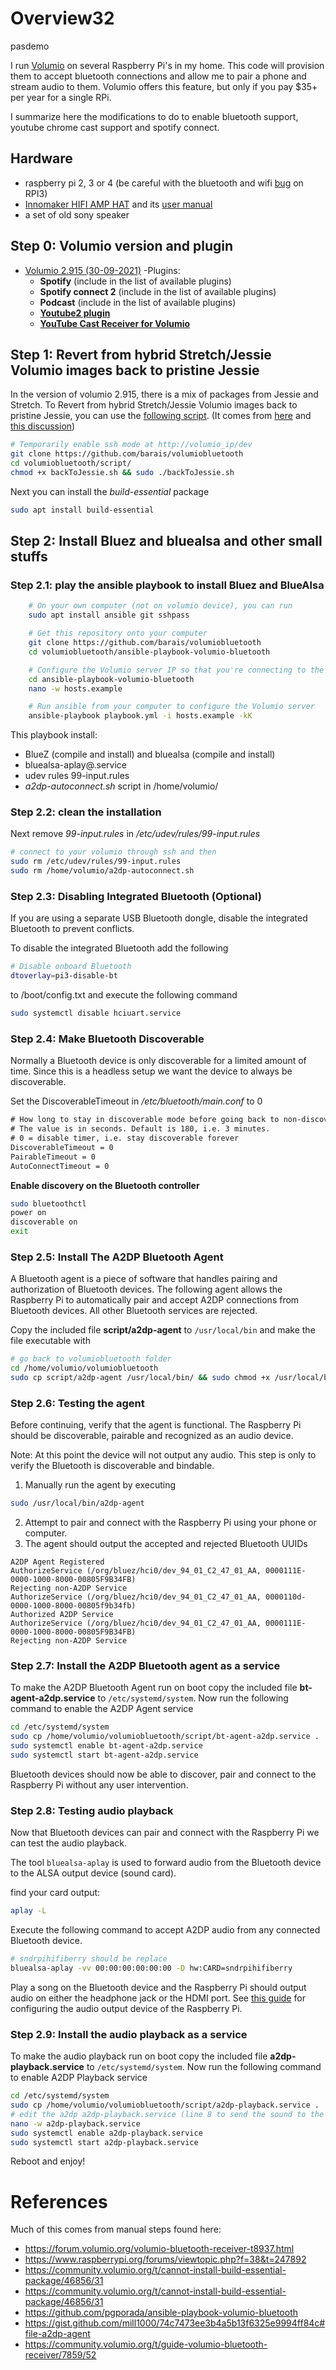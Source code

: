 # Overview32

pasdemo

I run [Volumio](https://volumio.org/) on several Raspberry Pi's in my home. This code will provision them to accept bluetooth connections and allow me to pair a phone and stream audio to them. Volumio offers this feature, but only if you pay $35+ per year for a single RPi.

I summarize here the modifications to do to enable bluetooth support, youtube chrome cast support and spotify connect.

## Hardware

- raspberry pi 2, 3 or 4 (be careful with the bluetooth and wifi [bug](https://github.com/raspberrypi/linux/issues/1552) on RPI3)
- [Innomaker HIFI AMP HAT](https://www.inno-maker.com/product/hifi-amp-hat/) and its [user manual](pdf/HIFI-AMP-HAT-User-Manual-V1.2.pdf)
- a set of old sony speaker

## Step 0: Volumio version and plugin

- [Volumio 2.915 (30-09-2021)](https://community.volumio.org/t/volumio-changelog/1446)
-Plugins: 
  - **Spotify** (include in the list of available plugins)
  - **Spotify connect 2** (include in the list of available plugins)
  - **Podcast** (include in the list of available plugins)
  - [**Youtube2 plugin**](https://github.com/patrickkfkan/volumio-youtube2)
  - [**YouTube Cast Receiver for Volumio**](https://github.com/patrickkfkan/volumio-ytcr)

## Step 1: Revert from hybrid Stretch/Jessie Volumio images back to pristine Jessie

In the version of volumio 2.915, there is a mix of packages from Jessie and Stretch. 
To Revert from hybrid Stretch/Jessie Volumio images back to pristine Jessie, you can use the [following script](script/backToJessie.sh). (It comes from [here](https://gist.githubusercontent.com/ashthespy/b01c5a57570364971553ce34d77f11b6/raw/acd81fdb3e9fd5024ec515fd612fc0106efb2919/backToJessie.sh) and [this discussion](https://community.volumio.org/t/cannot-install-build-essential-package/46856/31))

```bash
# Temporarily enable ssh mode at http://volumio_ip/dev
git clone https://github.com/barais/volumiobluetooth
cd volumiobluetooth/script/
chmod +x backToJessie.sh && sudo ./backToJessie.sh
```

Next you can install the *build-essential* package

```bash
sudo apt install build-essential
```

## Step 2: Install Bluez and bluealsa and other small stuffs

### Step 2.1: play the ansible playbook to install Bluez and BlueAlsa

```bash
    # On your own computer (not on volumio device), you can run
    sudo apt install ansible git sshpass

    # Get this repository onto your computer
    git clone https://github.com/barais/volumiobluetooth
    cd volumiobluetooth/ansible-playbook-volumio-bluetooth

    # Configure the Volumio server IP so that you're connecting to the correct device
    cd ansible-playbook-volumio-bluetooth
    nano -w hosts.example

    # Run ansible from your computer to configure the Volumio server
    ansible-playbook playbook.yml -i hosts.example -kK

```

This playbook install:
- BlueZ (compile and install) and bluealsa (compile and install)
- bluealsa-aplay@.service
- udev rules 99-input.rules
- *a2dp-autoconnect.sh* script in /home/volumio/

### Step 2.2: clean the installation

Next remove *99-input.rules* in */etc/udev/rules/99-input.rules*

```bash
# connect to your volumio through ssh and then 
sudo rm /etc/udev/rules/99-input.rules
sudo rm /home/volumio/a2dp-autoconnect.sh
```

### Step 2.3: Disabling Integrated Bluetooth (Optional)

If you are using a separate USB Bluetooth dongle, disable the integrated Bluetooth to prevent conflicts.

To disable the integrated Bluetooth add the following

```bash
# Disable onboard Bluetooth
dtoverlay=pi3-disable-bt
```

to /boot/config.txt and execute the following command

```bash
sudo systemctl disable hciuart.service
```

### Step 2.4: Make Bluetooth Discoverable

Normally a Bluetooth device is only discoverable for a limited amount of time. Since this is a headless setup we want the device to always be discoverable.

Set the DiscoverableTimeout in */etc/bluetooth/main.conf* to 0

```txt
# How long to stay in discoverable mode before going back to non-discoverable
# The value is in seconds. Default is 180, i.e. 3 minutes.
# 0 = disable timer, i.e. stay discoverable forever
DiscoverableTimeout = 0
PairableTimeout = 0
AutoConnectTimeout = 0
```

**Enable discovery on the Bluetooth controller**

```bash
sudo bluetoothctl
power on
discoverable on
exit
```

### Step 2.5: Install The A2DP Bluetooth Agent

A Bluetooth agent is a piece of software that handles pairing and authorization of Bluetooth devices. The following agent allows the Raspberry Pi to automatically pair and accept A2DP connections from Bluetooth devices.
All other Bluetooth services are rejected.

Copy the included file **script/a2dp-agent** to `/usr/local/bin` and make the file executable with

```bash
# go back to volumiobluetooth folder
cd /home/volumio/volumiobluetooth
sudo cp script/a2dp-agent /usr/local/bin/ && sudo chmod +x /usr/local/bin/a2dp-agent
```

### Step 2.6: Testing the agent

Before continuing, verify that the agent is functional. The Raspberry Pi should be discoverable, pairable and recognized as an audio device.

Note: At this point the device will not output any audio. This step is only to verify the Bluetooth is discoverable and bindable.

1. Manually run the agent by executing
```bash
sudo /usr/local/bin/a2dp-agent
```
2. Attempt to pair and connect with the Raspberry Pi using your phone or computer.
3. The agent should output the accepted and rejected Bluetooth UUIDs

```
A2DP Agent Registered
AuthorizeService (/org/bluez/hci0/dev_94_01_C2_47_01_AA, 0000111E-0000-1000-8000-00805F9B34FB)
Rejecting non-A2DP Service
AuthorizeService (/org/bluez/hci0/dev_94_01_C2_47_01_AA, 0000110d-0000-1000-8000-00805f9b34fb)
Authorized A2DP Service
AuthorizeService (/org/bluez/hci0/dev_94_01_C2_47_01_AA, 0000111E-0000-1000-8000-00805F9B34FB)
Rejecting non-A2DP Service
```

### Step 2.7: Install the A2DP Bluetooth agent as a service

To make the A2DP Bluetooth Agent run on boot copy the included file **bt-agent-a2dp.service** to `/etc/systemd/system`.
Now run the following command to enable the A2DP Agent service

```bash
cd /etc/systemd/system
sudo cp /home/volumio/volumiobluetooth/script/bt-agent-a2dp.service .
sudo systemctl enable bt-agent-a2dp.service
sudo systemctl start bt-agent-a2dp.service
```

Bluetooth devices should now be able to discover, pair and connect to the Raspberry Pi without any user intervention.

### Step 2.8: Testing audio playback

Now that Bluetooth devices can pair and connect with the Raspberry Pi we can test the audio playback.

The tool `bluealsa-aplay` is used to forward audio from the Bluetooth device to the ALSA output device (sound card).

find your card output:

```bash
aplay -L
```


Execute the following command to accept A2DP audio from any connected Bluetooth device.

```bash
# sndrpihifiberry should be replace 
bluealsa-aplay -vv 00:00:00:00:00:00 -D hw:CARD=sndrpihifiberry
```



Play a song on the Bluetooth device and the Raspberry Pi should output audio on either the headphone jack or the HDMI port. See [this guide](https://www.raspberrypi.org/documentation/configuration/audio-config.md) for configuring the audio output device of the Raspberry Pi.

### Step 2.9: Install the audio playback as a service

To make the audio playback run on boot copy the included file **a2dp-playback.service** to `/etc/systemd/system`.
Now run the following command to enable A2DP Playback service

```bash
cd /etc/systemd/system
sudo cp /home/volumio/volumiobluetooth/script/a2dp-playback.service .
# edit the a2dp a2dp-playback.service (line 8 to send the sound to the correct output)
nano -w a2dp-playback.service
sudo systemctl enable a2dp-playback.service
sudo systemctl start a2dp-playback.service
```

Reboot and enjoy!

# References

Much of this comes from manual steps found here:
- https://forum.volumio.org/volumio-bluetooth-receiver-t8937.html
- https://www.raspberrypi.org/forums/viewtopic.php?f=38&t=247892
- https://community.volumio.org/t/cannot-install-build-essential-package/46856/31
- https://community.volumio.org/t/cannot-install-build-essential-package/46856/31
- https://github.com/pgporada/ansible-playbook-volumio-bluetooth
- https://gist.github.com/mill1000/74c7473ee3b4a5b13f6325e9994ff84c#file-a2dp-agent
- https://community.volumio.org/t/guide-volumio-bluetooth-receiver/7859/52
